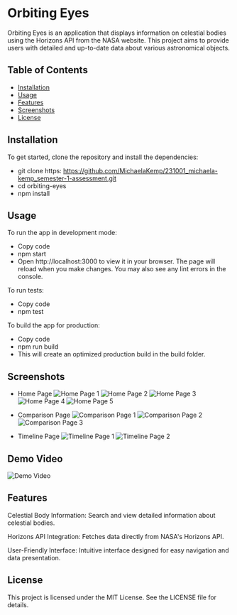 # Orbiting Eyes

Orbiting Eyes is an application that displays information on celestial bodies using the Horizons API from the NASA website. This project aims to provide users with detailed and up-to-date data about various astronomical objects.

## Table of Contents
- [Installation](#installation)
- [Usage](#usage)
- [Features](#features)
- [Screenshots](#screenshots)
- [License](#license)

## Installation

To get started, clone the repository and install the dependencies:
- git clone https: https://github.com/MichaelaKemp/231001_michaela-kemp_semester-1-assessment.git 
- cd orbiting-eyes
- npm install

## Usage

To run the app in development mode:
- Copy code
- npm start
- Open http://localhost:3000 to view it in your browser. The page will reload when you make changes. You may also see any lint errors in the console.

To run tests:
- Copy code
- npm test

To build the app for production:
- Copy code
- npm run build
- This will create an optimized production build in the build folder.

## Screenshots

- Home Page
![Home Page 1](src/assets/screenshots/HomePage_01.png)
![Home Page 2](src/assets/screenshots/HomePage_02.png)
![Home Page 3](src/assets/screenshots/HomePage_03.png)
![Home Page 4](src/assets/screenshots/HomePage_04.png)
![Home Page 5](src/assets/screenshots/HomePage_05.png)

- Comparison Page
![Comparison Page 1](src/assets/screenshots/ComparisonPage_01.png)
![Comparison Page 2](src/assets/screenshots/ComparisonPage_02.png)
![Comparison Page 3](src/assets/screenshots/ComparisonPage_03.png)

- Timeline Page
![Timeline Page 1](src/assets/screenshots/TimelinePage_01.png)
![Timeline Page 2](src/assets/screenshots/TimelinePage_02.png)

## Demo Video

![Demo Video](231001_Michaela-Kemp_DV200_DemoVideo)

## Features

Celestial Body Information: Search and view detailed information about celestial bodies.

Horizons API Integration: Fetches data directly from NASA's Horizons API.

User-Friendly Interface: Intuitive interface designed for easy navigation and data presentation.

## License
This project is licensed under the MIT License. See the LICENSE file for details.

